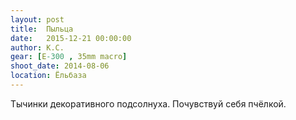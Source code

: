 ```yaml
---
layout: post
title:  Пыльца
date:   2015-12-21 00:00:00
author: К.С.
gear: [E-300 , 35mm macro]
shoot_date: 2014-08-06
location: Ёльбаза
---
```


Тычинки декоративного подсолнуха. Почувствуй себя пчёлкой.
